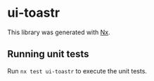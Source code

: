 # ui-toastr

This library was generated with [Nx](https://nx.dev).

## Running unit tests

Run `nx test ui-toastr` to execute the unit tests.
